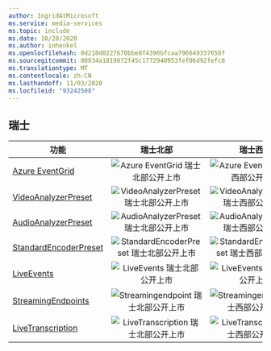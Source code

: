 ```yaml
---
author: IngridAtMicrosoft
ms.service: media-services
ms.topic: include
ms.date: 10/28/2020
ms.author: inhenkel
ms.openlocfilehash: 0d218d0227670bbe8f4396bfcaa796649337656f
ms.sourcegitcommit: 80034a1819072f45c1772940953fef06d92fefc8
ms.translationtype: MT
ms.contentlocale: zh-CN
ms.lasthandoff: 11/03/2020
ms.locfileid: "93242508"
---
```

<!--Feature availability in region-->
## <a name="switzerland"></a>瑞士

| 功能 | 瑞士北部 | 瑞士西部 |
| --- | :---: | :---: |
| [Azure EventGrid](../reacting-to-media-services-events.md) |![Azure EventGrid 瑞士北部公开上市](../media/azure-clouds-regions/ga.svg)  |![Azure EventGrid 瑞士西部公开上市](../media/azure-clouds-regions/ga.svg) |
| [VideoAnalyzerPreset](../analyzing-video-audio-files-concept.md) |![VideoAnalyzerPreset 瑞士北部公开上市](../media/azure-clouds-regions/ga.svg)  | ![VideoAnalyzerPreset 瑞士西部公开上市](../media/azure-clouds-regions/ga.svg) |
| [AudioAnalyzerPreset](../analyzing-video-audio-files-concept.md) |![AudioAnalyzerPreset 瑞士北部公开上市](../media/azure-clouds-regions/ga.svg)  | ![AudioAnalyzerPreset 瑞士西部公开上市](../media/azure-clouds-regions/ga.svg) |
| [StandardEncoderPreset](../encoding-concept.md) |![StandardEncoderPreset 瑞士北部公开上市](../media/azure-clouds-regions/ga.svg)  | ![StandardEncoderPreset 瑞士西部公开上市](../media/azure-clouds-regions/ga.svg) |
| [LiveEvents](../live-streaming-overview.md) |![LiveEvents 瑞士北部公开上市](../media/azure-clouds-regions/ga.svg)  | ![LiveEvents 瑞士西部公开上市](../media/azure-clouds-regions/ga.svg) |
| [StreamingEndpoints](../streaming-endpoint-concept.md) |![Streamingendpoint 瑞士北部公开上市](../media/azure-clouds-regions/ga.svg) | ![Streamingendpoint 瑞士西部公开上市](../media/azure-clouds-regions/ga.svg) |
| [LiveTranscription](../live-transcription.md) |![LiveTranscription 瑞士北部公开上市](../media/azure-clouds-regions/ga.svg) |![LiveTranscription 瑞士西部公开上市](../media/azure-clouds-regions/ga.svg) |
